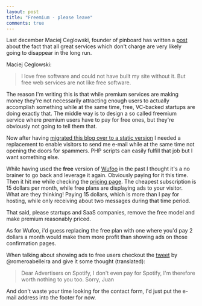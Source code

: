 ```yaml
---
layout: post
title: "Freemium - please leave"
comments: true
---
```

Last december Maciej Ceglowski, founder of pinboard has written a [post](http://blog.pinboard.in/2011/12/don_t_be_a_free_user/) about the fact that all great services which don't charge are very likely going to disappear in the long run.

Maciej Ceglowski:
> I love free software and could not have built my site without it. But free web services are not like free software.

The reason I'm writing this is that while premium services are making money they're not necessarily attracting enough users to actually accomplish something while at the same time, free, VC-backed startups are doing exactly that. The middle way is to design a so called freemium service where premium users have to pay for free ones, but they're obviously not going to tell them that.

Now after having [migrated this blog over to a static version](http://philippkueng.ch/migrate-from-blogengine-dot-net-to-jekyll.html) I needed a replacement to enable visitors to send me e-mail while at the same time not opening the doors for spammers. PHP scripts can easily fulfill that job but I want something else.

While having used the **free** version of [Wufoo](http://wufoo.com/) in the past I thought it's a no brainer to go back and leverage it again. Obviously paying for it this time. Then it hit me while checking the [pricing page](http://wufoo.com/signup/). The cheapest subscription is 15 dollars per month, while free plans are displaying ads to your visitor. What are they thinking! Paying 15 dollars, which is more than I pay for hosting, while only receiving about two messages during that time period.

That said, please startups and SaaS companies, remove the free model and make premium reasonably priced. 

As for Wufoo, i'd guess replacing the free plan with one where you'd pay 2 dollars a month would make them more profit than showing ads on those confirmation pages.

When talking about showing ads to free users checkout the [tweet](https://twitter.com/romeroabelleira/status/157804033229340673) by @romeroabelleira and give it some thought (translated):
> Dear Advertisers on Spotify, I don't even pay for Spotify, I'm therefore worth nothing to you too. Sorry, Juan

And don't waste your time looking for the contact form, I'd just put the e-mail address into the footer for now.